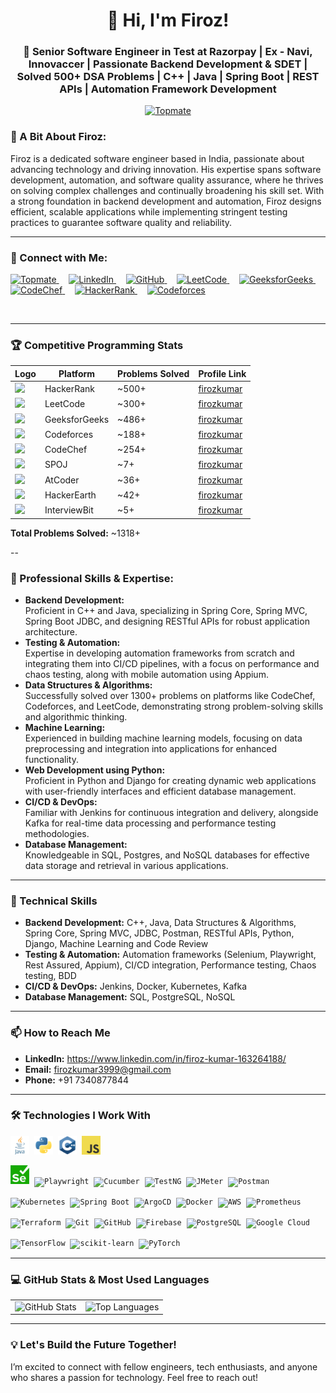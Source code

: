 <h1 align="center">👋 Hi, I'm Firoz!</h1>
<h3 align="center">
  🚀 Senior Software Engineer in Test at Razorpay | Ex - Navi, Innovaccer  
  | Passionate Backend Development & SDET | Solved 500+ DSA Problems  
  | C++ | Java | Spring Boot | REST APIs | Automation Framework Development  
</h3>
<p align="center">
  <a href="https://topmate.io/firoz_kumar" target="_blank">
    <img src="https://img.shields.io/badge/Connect%20with%20me%20on-Topmate-blue?style=for-the-badge&logo=data:image/svg+xml;base64,PHN2ZyBmaWxsPSIjZmZmIiB2aWV3Qm94PSIwIDAgMjQgMjQiIHhtbG5zPSJodHRwOi8vd3d3LnczLm9yZy8yMDAwL3N2ZyI+PHBhdGggZD0iTTEyIDJDNi40OCAyIDIgNi40OCAyIDEyczQuNDggMTAgMTAgMTAgMTAtNC40OCAxMC0xMFMxNy41MiAyIDEyIDJ6bTAgM2M1LjUyIDAgNyA1LjYyIDcgN3MtMS40OCA3LTcgNy03LTUuNjItNy03IDEuNDgtNyA3LTd6bTAgMy4yN2MtMi4zIDAtNC4xOCAxLjg4LTQuMTggNC4yMnMxLjg4IDQuMjIgNC4xOCA0LjIyIDQuMTgtMS44OCA0LjE4LTQuMjItMS44OC00LjIyLTQuMTgtNC4yMnoiLz48L3N2Zz4=" alt="Topmate" height="28"/>
  </a>
  
### 🌟 A Bit About Firoz:
Firoz is a dedicated software engineer based in India, passionate about advancing technology and driving innovation. His expertise spans software development, automation, and software quality assurance, where he thrives on solving complex challenges and continually broadening his skill set. With a strong foundation in backend development and automation, Firoz designs efficient, scalable applications while implementing stringent testing practices to guarantee software quality and reliability.

---

### 🔗 Connect with Me:


<p align="left">
 <a href="https://topmate.io/firoz_kumar" title="Topmate">
  <img alt="Topmate" height="40"
       src="https://topmate.io/favicon.svg" />
</a> &nbsp;&nbsp;&nbsp;
  <a href="https://www.linkedin.com/in/firoz-kumar-163264188/" title="LinkedIn">
    <img alt="LinkedIn" height="40" src="https://cdn.jsdelivr.net/gh/devicons/devicon/icons/linkedin/linkedin-original.svg" />
  </a>&nbsp;&nbsp;&nbsp;
  <a href="https://github.com/Firoz-Thakur" title="GitHub">
    <img alt="GitHub" height="40" src="https://cdn.jsdelivr.net/gh/devicons/devicon/icons/github/github-original.svg" />
  </a>&nbsp;&nbsp;&nbsp;
  <a href="https://leetcode.com/u/FirozMars/" title="LeetCode">
    <img alt="LeetCode" height="40" src="https://upload.wikimedia.org/wikipedia/commons/1/19/LeetCode_logo_black.png" />
  </a>&nbsp;&nbsp;&nbsp;
  <a href="https://www.geeksforgeeks.org/user/firoz_kumar/" title="GeeksforGeeks">
    <img alt="GeeksforGeeks" height="40" src="https://upload.wikimedia.org/wikipedia/commons/4/43/GeeksforGeeks.svg" />
  </a>&nbsp;&nbsp;&nbsp;
  <a href="https://www.codechef.com/users/firozzz" title="CodeChef">
    <img alt="CodeChef" height="40" src="https://s3.amazonaws.com/codechef_shared/sites/all/themes/abessive/cc-logo.png" />
  </a>&nbsp;&nbsp;&nbsp;
  <a href="https://www.hackerrank.com/firozbhaikardar1" title="HackerRank">
    <img alt="HackerRank" height="40" src="https://upload.wikimedia.org/wikipedia/commons/6/65/HackerRank_logo.png" />
  </a>&nbsp;&nbsp;&nbsp;
  <a href="https://codeforces.com/profile/__t___l__e__" title="Codeforces">
    <img alt="Codeforces" height="40" src="https://sta.codeforces.com/s/59502/images/codeforces-logo-with-telegram.png" />
  </a>
</p>
<br clear="left"/>

---

### 🏆 Competitive Programming Stats

| Logo | Platform       | Problems Solved | Profile Link                                         |
|------|----------------|-----------------|------------------------------------------------------|
| <img src="https://upload.wikimedia.org/wikipedia/commons/6/65/HackerRank_logo.png" height="30"> | HackerRank     | ~500+            | [firozkumar](https://www.hackerrank.com/firozbhaikardar1) |
| <img src="https://upload.wikimedia.org/wikipedia/commons/1/19/LeetCode_logo_black.png" height="30"> | LeetCode       | ~300+           | [firozkumar](https://leetcode.com/u/FirozMars/)       |
| <img src="https://upload.wikimedia.org/wikipedia/commons/4/43/GeeksforGeeks.svg" height="30"> | GeeksforGeeks  | ~486+           | [firozkumar](https://www.geeksforgeeks.org/user/firoz_kumar/) |
| <img src="https://sta.codeforces.com/s/59502/images/codeforces-logo-with-telegram.png" height="30"> | Codeforces     | ~188+            | [firozkumar](https://codeforces.com/profile/__t___l__e__) |
| <img src="https://s3.amazonaws.com/codechef_shared/sites/all/themes/abessive/cc-logo.png" height="30"> | CodeChef       | ~254+            | [firozkumar](https://www.codechef.com/users/firozzz)     |
| <img src="https://upload.wikimedia.org/wikipedia/commons/7/7a/SPOJ.png" height="30"> | SPOJ           | ~7+             | [firozkumar](https://www.spoj.com/users/firoz233/)      |
| <img src="https://atcoder.jp/public/img/atcoder.png" height="30"> | AtCoder        | ~36+             | [firozkumar](https://atcoder.jp/users/Firoz_bhai)     |
| <img src="https://upload.wikimedia.org/wikipedia/commons/e/e8/HackerEarth_logo.png" height="30"> | HackerEarth    | ~42+            | [firozkumar](https://www.hackerearth.com/@firozbhai/)  |
| <img src="https://assets.interviewbit.com/assets/logo-216ce041c1be9621dd902fd6c3c54e13.svg" height="30"> | InterviewBit | ~5+ | [firozkumar](https://www.interviewbit.com/profile/firoz-bhai-kardar/) |

**Total Problems Solved:** ~1318+

--

### 🧠 Professional Skills & Expertise:

- **Backend Development:**  
  Proficient in C++ and Java, specializing in Spring Core, Spring MVC, Spring Boot JDBC, and designing RESTful APIs for robust application architecture.
- **Testing & Automation:**  
  Expertise in developing automation frameworks from scratch and integrating them into CI/CD pipelines, with a focus on performance and chaos testing, along with mobile automation using Appium.
- **Data Structures & Algorithms:**  
  Successfully solved over 1300+ problems on platforms like CodeChef, Codeforces, and LeetCode, demonstrating strong problem-solving skills and algorithmic thinking.
- **Machine Learning:**  
  Experienced in building machine learning models, focusing on data preprocessing and integration into applications for enhanced functionality.
- **Web Development using Python:**  
  Proficient in Python and Django for creating dynamic web applications with user-friendly interfaces and efficient database management.
- **CI/CD & DevOps:**  
  Familiar with Jenkins for continuous integration and delivery, alongside Kafka for real-time data processing and performance testing methodologies.
- **Database Management:**  
  Knowledgeable in SQL, Postgres, and NoSQL databases for effective data storage and retrieval in various applications.

---

### 🧠 Technical Skills

- **Backend Development:** C++, Java, Data Structures & Algorithms, Spring Core, Spring MVC, JDBC, Postman, RESTful APIs, Python, Django, Machine Learning and Code Review  
- **Testing & Automation:** Automation frameworks (Selenium, Playwright, Rest Assured, Appium), CI/CD integration, Performance testing, Chaos testing, BDD  
- **CI/CD & DevOps:** Jenkins, Docker, Kubernetes, Kafka  
- **Database Management:** SQL, PostgreSQL, NoSQL

---

### 📫 How to Reach Me

- **LinkedIn:** https://www.linkedin.com/in/firoz-kumar-163264188/  
- **Email:** firozkumar3999@gmail.com  
- **Phone:** +91 7340877844

---
### 🛠️ Technologies I Work With

<!-- Languages -->
<code><img height="30" src="https://raw.githubusercontent.com/github/explore/main/topics/java/java.png" alt="Java"></code>&nbsp;
<code><img height="30" src="https://raw.githubusercontent.com/github/explore/main/topics/python/python.png" alt="Python"></code>&nbsp;
<code><img height="30" src="https://raw.githubusercontent.com/github/explore/main/topics/cpp/cpp.png" alt="C++"></code>&nbsp;
<code><img height="30" src="https://raw.githubusercontent.com/github/explore/main/topics/javascript/javascript.png" alt="JavaScript"></code>&nbsp;

<!-- SDET / QA Automation -->
<code><img height="30" src="https://raw.githubusercontent.com/github/explore/main/topics/selenium/selenium.png" alt="Selenium"></code>&nbsp;
<code><img height="30" src="https://playwright.dev/img/playwright-logo.svg" alt="Playwright"></code>&nbsp;
<code><img height="30" src="https://upload.wikimedia.org/wikipedia/commons/6/6f/Cucumber.png" alt="Cucumber"></code>&nbsp;
<code><img height="30" src="https://static.javadoc.io/org.testng/testng/6.9.10/org/testng/images/testng_logo.png" alt="TestNG"></code>&nbsp;
<code><img height="30" src="https://cdn.worldvectorlogo.com/logos/apache-jmeter.svg" alt="JMeter"></code>&nbsp;
<code><img height="30" src="https://upload.wikimedia.org/wikipedia/commons/6/6c/Postman_(software).png" alt="Postman"></code>&nbsp;

<!-- DevOps -->
<code><img height="30" src="https://upload.wikimedia.org/wikipedia/commons/3/39/Kubernetes_logo_without_workmark.svg" alt="Kubernetes"></code>&nbsp;
<code><img height="30" src="https://upload.wikimedia.org/wikipedia/commons/4/44/Spring_Framework_Logo_2018.svg" alt="Spring Boot"></code>&nbsp;
<code><img height="30" src="https://upload.wikimedia.org/wikipedia/commons/b/b6/Argo-logo-full-color.png" alt="ArgoCD"></code>&nbsp;
<code><img height="30" src="https://upload.wikimedia.org/wikipedia/commons/4/4e/Docker_%28container_engine%29_logo.svg" alt="Docker"></code>&nbsp;
<code><img height="30" src="https://upload.wikimedia.org/wikipedia/commons/9/93/Amazon_Web_Services_Logo.svg" alt="AWS"></code>&nbsp;
<code><img height="30" src="https://upload.wikimedia.org/wikipedia/commons/3/3b/Prometheus_software_logo.svg" alt="Prometheus"></code>&nbsp;

<!-- Software Development -->
<code><img height="30" src="https://upload.wikimedia.org/wikipedia/commons/d/d5/Terraform_Logo.svg" alt="Terraform"></code>&nbsp;
<code><img height="30" src="https://upload.wikimedia.org/wikipedia/commons/e/e0/Git-logo.svg" alt="Git"></code>&nbsp;
<code><img height="30" src="https://upload.wikimedia.org/wikipedia/commons/9/91/Octicons-mark-github.svg" alt="GitHub"></code>&nbsp;
<code><img height="30" src="https://upload.wikimedia.org/wikipedia/commons/3/33/Firebase_Logo.svg" alt="Firebase"></code>&nbsp;
<code><img height="30" src="https://upload.wikimedia.org/wikipedia/commons/2/29/Postgresql_elephant.svg" alt="PostgreSQL"></code>&nbsp;
<code><img height="30" src="https://upload.wikimedia.org/wikipedia/commons/0/01/Google-cloud-platform.svg" alt="Google Cloud"></code>&nbsp;

<!-- AI / Data Science -->
<code><img height="30" src="https://upload.wikimedia.org/wikipedia/commons/2/20/TensorFlow_logo.svg" alt="TensorFlow"></code>&nbsp;
<code><img height="30" src="https://upload.wikimedia.org/wikipedia/commons/0/05/Scikit_learn_logo_small.svg" alt="scikit-learn"></code>&nbsp;
<code><img height="30" src="https://upload.wikimedia.org/wikipedia/commons/1/1b/PyTorch_logo_icon.svg" alt="PyTorch"></code>&nbsp;

---

### 💻 GitHub Stats & Most Used Languages

<table>
  <tr>
    <td><img src="https://github-readme-stats.vercel.app/api?username=Firoz-Thakur&include_all_commits=true&theme=radical" width="350" alt="GitHub Stats"/></td>
    <td><img src="https://github-readme-stats.vercel.app/api/top-langs/?username=Firoz-Thakur&layout=compact&theme=radical" width="260" alt="Top Languages"/></td>
  </tr>
</table>

---

### 💡 Let's Build the Future Together!

I’m excited to connect with fellow engineers, tech enthusiasts, and anyone who shares a passion for technology. Feel free to reach out!
